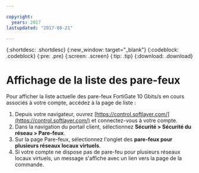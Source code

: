 ```yaml
---

copyright:
  years: 2017
lastupdated: "2017-08-21"

---
```


{:shortdesc: .shortdesc}
{:new_window: target="_blank"}
{:codeblock: .codeblock}
{:pre: .pre}
{:screen: .screen}
{:tip: .tip}
{:download: .download}

# Affichage de la liste des pare-feux
Pour afficher la liste actuelle des pare-feux FortiGate 10 Gbits/s en cours associés à votre compte, accédez à la page de liste :

1. Depuis votre navigateur, ouvrez [https://control.softlayer.com/](https://control.softlayer.com/) et connectez-vous à votre compte.
2. Dans la navigation du portail client, sélectionnez **Sécurité > Sécurité du réseau > Pare-feux**.
3. Sur la page Pare-feux, sélectionnez l'onglet des **pare-feux pour plusieurs réseaux locaux virtuels**. 
4. Si votre compte ne dispose pas de pare-feu pour plusieurs réseaux locaux virtuels, un message s'affiche avec un lien vers la page de la commande. 
